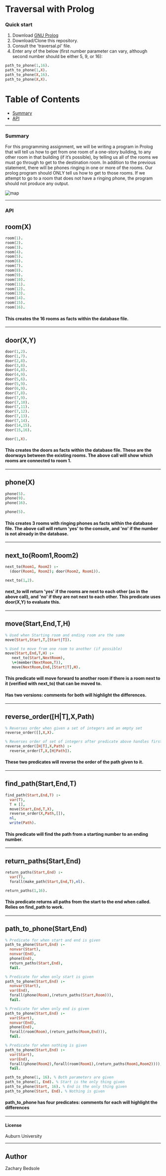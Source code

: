 # Traversal with Prolog


### Quick start
1) Download [GNU Prolog](http://www.gprolog.org/#download)
2) Download/Clone this repository.
3) Consult the 'traversal.pl' file.
4) Enter any of the below (first number parameter can vary, although second number should be either 5, 9, or 16):

```prolog
path_to_phone(1,16).
path_to_phone(1,X).
path_to_phone(X,16).
path_to_phone(X,X).
```

# Table of Contents
* [Summary](#summary)
* [API](#API)

___

### Summary
For this programming assignment, we will be writing a program in Prolog that will tell us how to get from one
room of a one-story building, to any other room in that building (if it’s possible), by telling us all of the rooms we
must go through to get to the destination room. In addition to the previous statement, there will be phones ringing in
one or more of the rooms. Our prolog program should ONLY tell us how to get to those rooms. If we attempt to go
to a room that does not have a ringing phone, the program should not produce any output.

![map](https://ibb.co/fpmrTL)
___

### API

## room(X)
```prolog
room(1).
room(2).
room(3).
room(4).
room(5).
room(6).
room(7).
room(8).
room(9).
room(10).
room(11).
room(12).
room(13).
room(14).
room(15).
room(16).
```
#### This creates the 16 rooms as facts within the database file.
___

## door(X,Y)
```prolog
door(1,2).
door(1,7).
door(2,8).
door(3,8).
door(4,8).
door(4,9).
door(5,6).
door(5,9).
door(6,9).
door(7,8).
door(7,9).
door(7,10).
door(7,11).
door(7,12).
door(7,13).
door(7,14).
door(14,15).
door(15,16).
```
```prolog
door(1,X).
```
#### This creates the doors as facts within the database file. These are the doorways between the existing rooms. The above call will show which rooms are connected to room 1.
___

## phone(X)
```prolog
phone(5).
phone(9).
phone(16).
```
```prolog
phone(5). 
```
#### This creates 3 rooms with ringing phones as facts within the database file. The above call will return 'yes' to the console, and 'no' if the number is not already in the database.
___

## next_to(Room1,Room2)
```prolog
next_to(Room1, Room2) :-
  (door(Room1, Room2); door(Room2, Room1)).
```
```prolog
next_to(1,2).
```
#### next_to will return 'yes' if the rooms are next to each other (as in the above call), and 'no' if they are not next to each other. This predicate uses door(X,Y) to evaluate this.
___

## move(Start,End,T,H)
```prolog
% Used when Starting room and ending room are the same
move(Start,Start,T,[Start|T]). 	

% Used to move from one room to another (if possible)
move(Start,End,T,H) :-
   next_to(Start,NextRoom),
   \+(member(NextRoom,T)), 
   move(NextRoom,End,[Start|T],H).
```
#### This predicate will move forward to another room if there is a room next to it (verified with next_to) that can be moved to.
#### Has two versions: comments for both will highlight the differences. 
___


## reverse_order([H|T],X,Path)
```prolog
% Reverses order when given a set of integers and an empty set
reverse_order([],X,X).

% Reverses order of set of integers after predicate above handles first data transfer
reverse_order([H|T],X,Path) :-
  reverse_order(T,X,[H|Path]).
```
#### These two predicates will reverse the order of the path given to it.
___

## find_path(Start,End,T)
```prolog
find_path(Start,End,T) :-
  var(T),
  T = [],
  move(Start,End,T,X),
  reverse_order(X,Path,[]),
  nl,
  write(Path).
```
#### This predicate will find the path from a starting number to an ending number.
___

## return_paths(Start,End)
```prolog
return_paths(Start,End) :-
  var(T),
  forall(make_path(Start,End,T),nl).
```
```prolog
return_paths(1,16).
```
#### This predicate returns all paths from the start to the end when called. Relies on find_path to work.
___

## path_to_phone(Start,End)
```prolog
% Predicate for when start and end is given
path_to_phone(Start,End) :-
  nonvar(Start),
  nonvar(End),
  phone(End),
  return_paths(Start,End),
  fail.

% Predicate for when only start is given
path_to_phone(Start,End) :-
  nonvar(Start),
  var(End),
  forall(phone(Room),(return_paths(Start,Room))),
  fail.

% Predicate for when only end is given
path_to_phone(Start,End) :-
  var(Start),
  nonvar(End),
  phone(End),
  forall(room(Room),(return_paths(Room,End))),
  fail.

% Predicate for when nothing is given
path_to_phone(Start,End) :-
  var(Start),
  var(End),
  forall(phone(Room2),forall(room(Room1),(return_paths(Room1,Room2)))),
  fail.
```
```prolog
path_to_phone(1, 16). % Both parameters are given
path_to_phone(1, End). % Start is the only thing given
path_to_phone(Start, 16). % End is the only thing given
path_to_phone(Start, End). % Nothing is given
```
#### path_to_phone has four predicates: comments for each will highlight the differences
___

#### License
Auburn University
___

## Author
Zachary Bedsole
